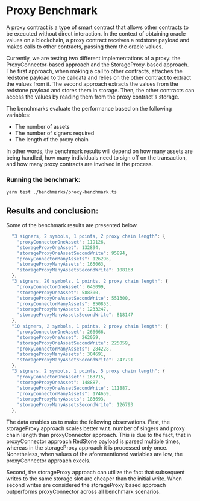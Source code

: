 # Proxy Benchmark

A proxy contract is a type of smart contract that allows other contracts to be executed without direct interaction. In the context of obtaining oracle values on a blockchain, a proxy contract receives a redstone payload and makes calls to other contracts, passing them the oracle values.

Currently, we are testing two different implementations of a proxy: the ProxyConnector-based approach and the StorageProxy-based approach. The first approach, when making a call to other contracts, attaches the redstone payload to the calldata and relies on the other contract to extract the values from it. The second approach extracts the values from the redstone payload and stores them in storage. Then, the other contracts can access the values by reading them from the proxy contract's storage. 

The benchmarks evaluate the performance based on the following variables:

- The number of assets
- The number of signers required
- The length of the proxy chain

In other words, the benchmark results will depend on how many assets are being handled, how many individuals need to sign off on the transaction, and how many proxy contracts are involved in the process.

### Running the benchmark:

```
yarn test ./benchmarks/proxy-benchmark.ts
```

## Results and conclusion:
Some of the benchmark results are presented below.
```js
  "3 signers, 2 symbols, 1 points, 2 proxy chain length": {
    "proxyConnectorOneAsset": 119126,
    "storageProxyOneAsset": 132894,
    "storageProxyOneAssetSecondWrite": 95894,
    "proxyConnectorManyAssets": 126296,
    "storageProxyManyAssets": 165063,
    "storageProxyManyAssetsSecondWrite": 108163
  },
  "3 signers, 20 symbols, 1 points, 2 proxy chain length": {
    "proxyConnectorOneAsset": 646099,
    "storageProxyOneAsset": 588300,
    "storageProxyOneAssetSecondWrite": 551300,
    "proxyConnectorManyAssets": 850853,
    "storageProxyManyAssets": 1233247,
    "storageProxyManyAssetsSecondWrite": 818147
  },
  "10 signers, 2 symbols, 1 points, 2 proxy chain length": {
    "proxyConnectorOneAsset": 266666,
    "storageProxyOneAsset": 262059,
    "storageProxyOneAssetSecondWrite": 225059,
    "proxyConnectorManyAssets": 284228,
    "storageProxyManyAssets": 304691,
    "storageProxyManyAssetsSecondWrite": 247791
  },
  "3 signers, 2 symbols, 1 points, 5 proxy chain length": {
    "proxyConnectorOneAsset": 163715,
    "storageProxyOneAsset": 148887,
    "storageProxyOneAssetSecondWrite": 111887,
    "proxyConnectorManyAssets": 174659,
    "storageProxyManyAssets": 183693,
    "storageProxyManyAssetsSecondWrite": 126793
  },
```

The data enables us to make the following observations. First, the storageProxy approach scales better w.r.t. number of singers and proxy chain length than proxyConnector approach. This is due to the fact, that in proxyConnector approach RedStone payload is parsed multiple times, whereas in the storageProxy approach it is processed only once. Nonetheless, when values of the aforementioned variables are low, the proxyConnector approach excels. 

Second, the storageProxy approach can utilize the fact that subsequent writes to the same storage slot are cheaper than the initial write. When second writes are considered the storageProxy based approach outperforms proxyConnector across all benchmark scenarios.

